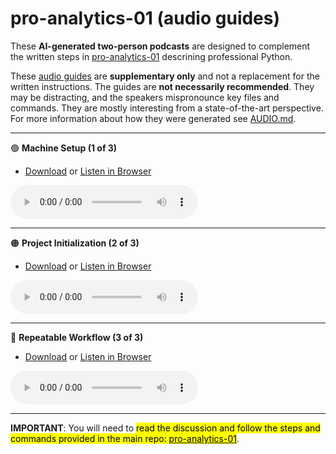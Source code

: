 # pro-analytics-01 (audio guides)

These **AI-generated two-person podcasts** are designed to complement the written steps in [pro-analytics-01](https://github.com/denisecase/pro-analytics-01) descrining professional Python.

These [audio guides](https://denisecase.github.io/pro-analytics-01-audio-guides/) are **supplementary only** and not a replacement for the written instructions. 
The guides are **not necessarily recommended**. 
They may be distracting, and the speakers mispronounce key files and commands.
They are mostly interesting from a state-of-the-art perspective.
For more information about how they were generated see [AUDIO.md](AUDIO.md).

---

🟢 **Machine Setup (1 of 3)**
- [Download](https://raw.githubusercontent.com/denisecase/pro-analytics-01-audio-guides/main/audio_guide_1.mp3) or [Listen in Browser](https://denisecase.github.io/pro-analytics-01-audio-guides/)

<audio controls>
  <source src="https://raw.githubusercontent.com/denisecase/pro-analytics-01-audio-guides/main/audio_guide_1.mp3" type="audio/mpeg">
  Your browser does not support the audio element. Try clicking "Listen in Browser" above.
</audio>


---

🟠 **Project Initialization (2 of 3)**
- [Download](https://raw.githubusercontent.com/denisecase/pro-analytics-01-audio-guides/main/audio_guide_2.mp3) or [Listen in Browser](https://denisecase.github.io/pro-analytics-01-audio-guides/)

<audio controls>
  <source src="https://raw.githubusercontent.com/denisecase/pro-analytics-01-audio-guides/main/audio_guide_2.mp3" type="audio/mpeg">
  Your browser does not support the audio element. Try clicking "Listen in Browser" above.
</audio>


---

🔵 **Repeatable Workflow (3 of 3)**
- [Download](https://raw.githubusercontent.com/denisecase/pro-analytics-01-audio-guides/main/audio_guide_3.mp3) or [Listen in Browser](https://denisecase.github.io/pro-analytics-01-audio-guides/)

<audio controls>
  <source src="https://raw.githubusercontent.com/denisecase/pro-analytics-01-audio-guides/main/audio_guide_3.mp3" type="audio/mpeg">
  Your browser does not support the audio element. Try clicking "Listen in Browser" above.
</audio>

---
**IMPORTANT**: You will need to <mark>read the discussion and follow the steps and commands provided in the main repo: </mark>[<mark>pro-analytics-01</mark>](https://github.com/denisecase/pro-analytics-01).
